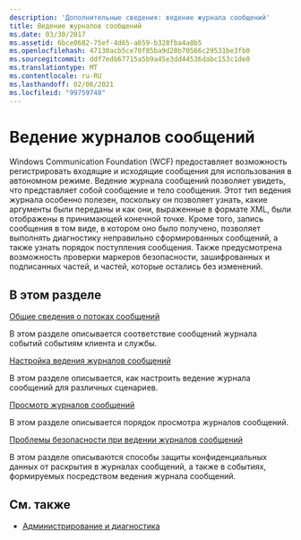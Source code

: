 ```yaml
---
description: 'Дополнительные сведения: ведение журнала сообщений'
title: Ведение журналов сообщений
ms.date: 03/30/2017
ms.assetid: 6bce0682-75ef-4d65-a659-b328fba4a8b5
ms.openlocfilehash: 47130acb5ce70f85ba9d20b70566c29531be3fb0
ms.sourcegitcommit: ddf7edb67715a5b9a45e3dd44536dabc153c1de0
ms.translationtype: MT
ms.contentlocale: ru-RU
ms.lasthandoff: 02/06/2021
ms.locfileid: "99759748"
---
```

# <a name="message-logging"></a>Ведение журналов сообщений

Windows Communication Foundation (WCF) предоставляет возможность регистрировать входящие и исходящие сообщения для использования в автономном режиме. Ведение журнала сообщений позволяет увидеть, что представляет собой сообщение и тело сообщения. Этот тип ведения журнала особенно полезен, поскольку он позволяет узнать, какие аргументы были переданы и как они, выраженные в формате XML, были отображены в принимающей конечной точке. Кроме того, запись сообщения в том виде, в котором оно было получено, позволяет выполнять диагностику неправильно сформированных сообщений, а также узнать порядок поступления сообщения. Также предусмотрена возможность проверки маркеров безопасности, зашифрованных и подписанных частей, и частей, которые остались без изменений.  
  
## <a name="in-this-section"></a>В этом разделе  

 [Общие сведения о потоках сообщений](message-flow-overview.md)  
  
 В этом разделе описывается соответствие сообщений журнала событий событиям клиента и службы.  
  
 [Настройка ведения журналов сообщений](configuring-message-logging.md)  
  
 В этом разделе описывается, как настроить ведение журнала сообщений для различных сценариев.  
  
 [Просмотр журналов сообщений](viewing-message-logs.md)  
  
 В этом разделе описывается порядок просмотра журналов сообщений.  
  
 [Проблемы безопасности при ведении журналов сообщений](security-concerns-for-message-logging.md)  
  
 В этом разделе описываются способы защиты конфиденциальных данных от раскрытия в журналах сообщений, а также в событиях, формируемых посредством ведения журнала сообщений.  
  
## <a name="see-also"></a>См. также

- [Администрирование и диагностика](index.md)
